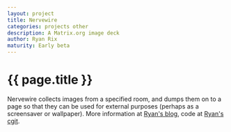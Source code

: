 ```yaml
---
layout: project
title: Nervewire
categories: projects other
description: A Matrix.org image deck
author: Ryan Rix
maturity: Early beta
---
```

# {{ page.title }}

Nervewire collects images from a specified room, and dumps them on to a page so that they can be used for external purposes (perhaps as a screensaver or wallpaper). More information at [Ryan's blog](http://notes.whatthefuck.computer/1465799340.0-note.html), code at [Ryan's cgit](http://fort.kickass.systems:10082/cgit/personal/rrix/pub/nervewire.git/).
